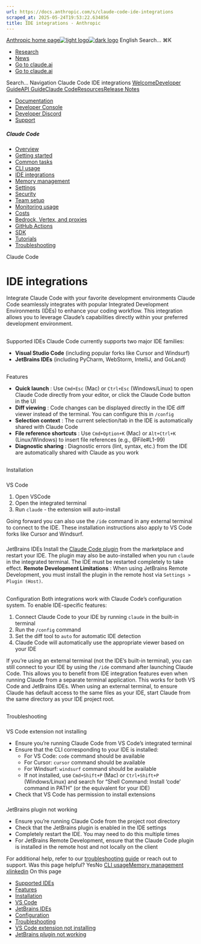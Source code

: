 ```yaml
---
url: https://docs.anthropic.com/s/claude-code-ide-integrations
scraped_at: 2025-05-24T19:53:22.634856
title: IDE integrations - Anthropic
---
```


[Anthropic home page![light logo](https://mintlify.s3.us-west-1.amazonaws.com/anthropic/logo/light.svg)![dark logo](https://mintlify.s3.us-west-1.amazonaws.com/anthropic/logo/dark.svg)](https://docs.anthropic.com/)
English
Search...
⌘K
  * [Research](https://www.anthropic.com/research)
  * [News](https://www.anthropic.com/news)
  * [Go to claude.ai](https://claude.ai/)
  * [Go to claude.ai](https://claude.ai/)


Search...
Navigation
Claude Code
IDE integrations
[Welcome](https://docs.anthropic.com/en/home)[Developer Guide](https://docs.anthropic.com/en/docs/welcome)[API Guide](https://docs.anthropic.com/en/api/overview)[Claude Code](https://docs.anthropic.com/en/docs/claude-code/overview)[Resources](https://docs.anthropic.com/en/resources/overview)[Release Notes](https://docs.anthropic.com/en/release-notes/overview)
* [Documentation](https://docs.anthropic.com/en/home)
* [Developer Console](https://console.anthropic.com/)
* [Developer Discord](https://www.anthropic.com/discord)
* [Support](https://support.anthropic.com/)
##### Claude Code
  * [Overview](https://docs.anthropic.com/en/docs/claude-code/overview)
  * [Getting started](https://docs.anthropic.com/en/docs/claude-code/getting-started)
  * [Common tasks](https://docs.anthropic.com/en/docs/claude-code/common-tasks)
  * [CLI usage](https://docs.anthropic.com/en/docs/claude-code/cli-usage)
  * [IDE integrations](https://docs.anthropic.com/en/docs/claude-code/ide-integrations)
  * [Memory management](https://docs.anthropic.com/en/docs/claude-code/memory)
  * [Settings](https://docs.anthropic.com/en/docs/claude-code/settings)
  * [Security](https://docs.anthropic.com/en/docs/claude-code/security)
  * [Team setup](https://docs.anthropic.com/en/docs/claude-code/team)
  * [Monitoring usage](https://docs.anthropic.com/en/docs/claude-code/monitoring-usage)
  * [Costs](https://docs.anthropic.com/en/docs/claude-code/costs)
  * [Bedrock, Vertex, and proxies](https://docs.anthropic.com/en/docs/claude-code/bedrock-vertex-proxies)
  * [GitHub Actions](https://docs.anthropic.com/en/docs/claude-code/github-actions)
  * [SDK](https://docs.anthropic.com/en/docs/claude-code/sdk)
  * [Tutorials](https://docs.anthropic.com/en/docs/claude-code/tutorials)
  * [Troubleshooting](https://docs.anthropic.com/en/docs/claude-code/troubleshooting)


Claude Code
# IDE integrations
Integrate Claude Code with your favorite development environments
Claude Code seamlessly integrates with popular Integrated Development Environments (IDEs) to enhance your coding workflow. This integration allows you to leverage Claude’s capabilities directly within your preferred development environment.
## 
[​](https://docs.anthropic.com/en/docs/claude-code/ide-integrations#supported-ides)
Supported IDEs
Claude Code currently supports two major IDE families:
  * **Visual Studio Code** (including popular forks like Cursor and Windsurf)
  * **JetBrains IDEs** (including PyCharm, WebStorm, IntelliJ, and GoLand)


## 
[​](https://docs.anthropic.com/en/docs/claude-code/ide-integrations#features)
Features
  * **Quick launch** : Use `Cmd+Esc` (Mac) or `Ctrl+Esc` (Windows/Linux) to open Claude Code directly from your editor, or click the Claude Code button in the UI
  * **Diff viewing** : Code changes can be displayed directly in the IDE diff viewer instead of the terminal. You can configure this in `/config`
  * **Selection context** : The current selection/tab in the IDE is automatically shared with Claude Code
  * **File reference shortcuts** : Use `Cmd+Option+K` (Mac) or `Alt+Ctrl+K` (Linux/Windows) to insert file references (e.g., @File#L1-99)
  * **Diagnostic sharing** : Diagnostic errors (lint, syntax, etc.) from the IDE are automatically shared with Claude as you work


## 
[​](https://docs.anthropic.com/en/docs/claude-code/ide-integrations#installation)
Installation
### 
[​](https://docs.anthropic.com/en/docs/claude-code/ide-integrations#vs-code)
VS Code
  1. Open VSCode
  2. Open the integrated terminal
  3. Run `claude` - the extension will auto-install


Going forward you can also use the `/ide` command in any external terminal to connect to the IDE.
These installation instructions also apply to VS Code forks like Cursor and Windsurf.
### 
[​](https://docs.anthropic.com/en/docs/claude-code/ide-integrations#jetbrains-ides)
JetBrains IDEs
Install the [Claude Code plugin](https://docs.anthropic.com/s/claude-code-jetbrains) from the marketplace and restart your IDE.
The plugin may also be auto-installed when you run `claude` in the integrated terminal. The IDE must be restarted completely to take effect.
**Remote Development Limitations** : When using JetBrains Remote Development, you must install the plugin in the remote host via `Settings > Plugin (Host)`.
## 
[​](https://docs.anthropic.com/en/docs/claude-code/ide-integrations#configuration)
Configuration
Both integrations work with Claude Code’s configuration system. To enable IDE-specific features:
  1. Connect Claude Code to your IDE by running `claude` in the built-in terminal
  2. Run the `/config` command
  3. Set the diff tool to `auto` for automatic IDE detection
  4. Claude Code will automatically use the appropriate viewer based on your IDE


If you’re using an external terminal (not the IDE’s built-in terminal), you can still connect to your IDE by using the `/ide` command after launching Claude Code. This allows you to benefit from IDE integration features even when running Claude from a separate terminal application. This works for both VS Code and JetBrains IDEs.
When using an external terminal, to ensure Claude has default access to the same files as your IDE, start Claude from the same directory as your IDE project root.
## 
[​](https://docs.anthropic.com/en/docs/claude-code/ide-integrations#troubleshooting)
Troubleshooting
### 
[​](https://docs.anthropic.com/en/docs/claude-code/ide-integrations#vs-code-extension-not-installing)
VS Code extension not installing
  * Ensure you’re running Claude Code from VS Code’s integrated terminal
  * Ensure that the CLI corresponding to your IDE is installed: 
    * For VS Code: `code` command should be available
    * For Cursor: `cursor` command should be available
    * For Windsurf: `windsurf` command should be available
    * If not installed, use `Cmd+Shift+P` (Mac) or `Ctrl+Shift+P` (Windows/Linux) and search for “Shell Command: Install ‘code’ command in PATH” (or the equivalent for your IDE)
  * Check that VS Code has permission to install extensions


### 
[​](https://docs.anthropic.com/en/docs/claude-code/ide-integrations#jetbrains-plugin-not-working)
JetBrains plugin not working
  * Ensure you’re running Claude Code from the project root directory
  * Check that the JetBrains plugin is enabled in the IDE settings
  * Completely restart the IDE. You may need to do this multiple times
  * For JetBrains Remote Development, ensure that the Claude Code plugin is installed in the remote host and not locally on the client


For additional help, refer to our [troubleshooting guide](https://docs.anthropic.com/docs/claude-code/troubleshooting) or reach out to support.
Was this page helpful?
YesNo
[CLI usage](https://docs.anthropic.com/en/docs/claude-code/cli-usage)[Memory management](https://docs.anthropic.com/en/docs/claude-code/memory)
[x](https://x.com/AnthropicAI)[linkedin](https://www.linkedin.com/company/anthropicresearch)
On this page
  * [Supported IDEs](https://docs.anthropic.com/en/docs/claude-code/ide-integrations#supported-ides)
  * [Features](https://docs.anthropic.com/en/docs/claude-code/ide-integrations#features)
  * [Installation](https://docs.anthropic.com/en/docs/claude-code/ide-integrations#installation)
  * [VS Code](https://docs.anthropic.com/en/docs/claude-code/ide-integrations#vs-code)
  * [JetBrains IDEs](https://docs.anthropic.com/en/docs/claude-code/ide-integrations#jetbrains-ides)
  * [Configuration](https://docs.anthropic.com/en/docs/claude-code/ide-integrations#configuration)
  * [Troubleshooting](https://docs.anthropic.com/en/docs/claude-code/ide-integrations#troubleshooting)
  * [VS Code extension not installing](https://docs.anthropic.com/en/docs/claude-code/ide-integrations#vs-code-extension-not-installing)
  * [JetBrains plugin not working](https://docs.anthropic.com/en/docs/claude-code/ide-integrations#jetbrains-plugin-not-working)



